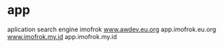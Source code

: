 # app
aplication search engine imofrok www.awdev.eu.org app.imofrok.eu.org www.imofrok.my.id app.imofrok.my.id
